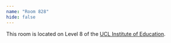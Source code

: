```yaml
---
name: "Room 828"
hide: false
---
```


This room is located on Level 8 of the [UCL Institute of Education](https://www.ucl.ac.uk/ioe/about-ioe/contact-ioe/visitor-accessibility).
